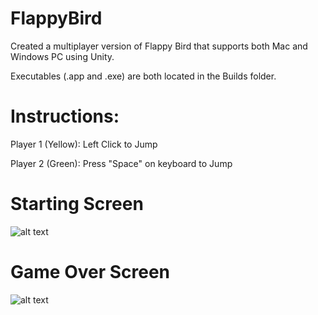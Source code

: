 # FlappyBird
Created a multiplayer version of Flappy Bird that supports both Mac and Windows PC using Unity. 


Executables (.app and .exe) are both located in the Builds folder.





# Instructions:
Player 1 (Yellow): Left Click to Jump   

Player 2 (Green): Press "Space" on keyboard to Jump
# Starting Screen
![alt text](https://github.com/edtsoi430/FlappyBird/blob/master/startScreen.png)
# Game Over Screen 
![alt text](https://github.com/edtsoi430/FlappyBird/blob/master/gameOver.png)
